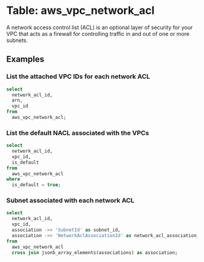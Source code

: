 # Table: aws_vpc_network_acl

A network access control list (ACL) is an optional layer of security for your VPC that acts as a firewall for controlling traffic in and out of one or more subnets.

## Examples

### List the attached VPC IDs for each network ACL

```sql
select
  network_acl_id,
  arn,
  vpc_id
from
  aws_vpc_network_acl;
```


### List the default NACL associated with the VPCs

```sql
select
  network_acl_id,
  vpc_id,
  is_default
from
  aws_vpc_network_acl
where
  is_default = true;
```


### Subnet associated with each network ACL

```sql
select
  network_acl_id,
  vpc_id,
  association ->> 'SubnetId' as subnet_id,
  association ->> 'NetworkAclAssociationId' as network_acl_association_id
from
  aws_vpc_network_acl
  cross join jsonb_array_elements(associations) as association;
```